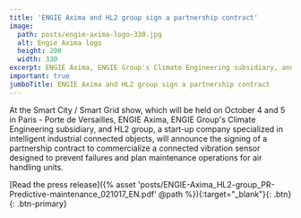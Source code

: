 ```yaml
---
title: 'ENGIE Axima and HL2 group sign a partnership contract'
image:
  path: posts/engie-axima-logo-330.jpg
  alt: Engie Axima logo
  height: 200
  width: 330
excerpt: ENGIE Axima, ENGIE Group's Climate Engineering subsidiary, and HL2 group will announce the signing of a partnership contract
important: true
jumboTitle: ENGIE Axima and HL2 group sign a partnership contract
---
```


At the Smart City / Smart Grid show, which will be held on October 4 and 5 in Paris - Porte de Versailles, ENGIE Axima, ENGIE Group's Climate Engineering subsidiary, and HL2 group, a start-up company specialized in intelligent industrial connected objects, will announce the signing of a partnership contract to commercialize a connected vibration sensor designed to prevent failures and plan maintenance operations for air handling units.<!--more-->

[Read the press release]({% asset 'posts/ENGIE-Axima_HL2-group_PR-Predictive-maintenance_021017_EN.pdf' @path %}){:target="_blank"}{: .btn}{: .btn-primary}
